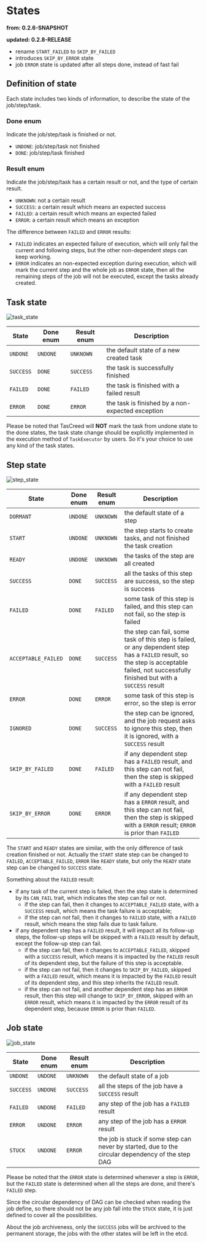# States

**from: 0.2.6-SNAPSHOT**

**updated: 0.2.8-RELEASE**
- rename `START_FAILED` to `SKIP_BY_FAILED`
- introduces `SKIP_BY_ERROR` state
- job `ERROR` state is updated after all steps done, instead of fast fail

## Definition of state

Each state includes two kinds of information, to describe the state of the job/step/task.

### Done enum

Indicate the job/step/task is finished or not.
- `UNDONE`: job/step/task not finished
- `DONE`: job/step/task finished

### Result enum

Indicate the job/step/task has a certain result or not, and the type of certain result.
- `UNKNOWN`: not a certain result
- `SUCCESS`: a certain result which means an expected success
- `FAILED`: a certain result which means an expected failed
- `ERROR`: a certain result which means an exception

The difference between `FAILED` and `ERROR` results:
- `FAILED` indicates an expected failure of execution, which will only fail the current and following steps, but the other non-dependent steps can keep working.
- `ERROR` indicates an non-expected exception during execution, which will mark the current step and the whole job as `ERROR` state, then all the remaining steps of the job will not be executed, except the tasks already created.

## Task state

![task_state](../images/task_state.png)

| State | Done enum | Result enum | Description |
| ----- | ----- | ----- | ----- |
| `UNDONE` | `UNDONE` | `UNKNOWN` | the default state of a new created task |
| `SUCCESS` | `DONE` | `SUCCESS` | the task is successfully finished |
| `FAILED` | `DONE` | `FAILED` | the task is finished with a failed result |
| `ERROR` | `DONE` | `ERROR` | the task is finished by a non-expected exception |

Please be noted that TasCreed will **NOT** mark the task from undone state to the done states, the task state change should be explicitly implemented in the execution method of `TaskExecutor` by users. So it's your choice to use any kind of the task states.

## Step state

![step_state](../images/step_state.png)

| State | Done enum | Result enum | Description |
| ----- | ----- | ----- | ----- |
| `DORMANT` | `UNDONE` | `UNKNOWN` | the default state of a step |
| `START` | `UNDONE` | `UNKNOWN` | the step starts to create tasks, and not finished the task creation |
| `READY` | `UNDONE` | `UNKNOWN` | the tasks of the step are all created |
| `SUCCESS` | `DONE` | `SUCCESS` | all the tasks of this step are success, so the step is success |
| `FAILED` | `DONE` | `FAILED` | some task of this step is failed, and this step can not fail, so the step is failed |
| `ACCEPTABLE_FAILED` | `DONE` | `SUCCESS` | the step can fail, some task of this step is failed, or any dependent step has a `FAILED` result, so the step is acceptable failed, not successfully finished but with a `SUCCESS` result |
| `ERROR` | `DONE` | `ERROR` | some task of this step is error, so the step is error |
| `IGNORED` | `DONE` | `SUCCESS` | the step can be ignored, and the job request asks to ignore this step, then it is ignored, with a `SUCCESS` result |
| `SKIP_BY_FAILED` | `DONE` | `FAILED` | if any dependent step has a `FAILED` result, and this step can not fail, then the step is skipped with a `FAILED` result |
| `SKIP_BY_ERROR` | `DONE` | `ERROR` | if any dependent step has a `ERROR` result, and this step can not fail, then the step is skipped with a `ERROR` result; `ERROR` is prior than `FAILED` |

The `START` and `READY` states are similar, with the only difference of task creation finished or not. Actually the `START` state step can be changed to `FAILED`, `ACCEPTABLE_FAILED`, `ERROR` like `READY` state, but only the `READY` state step can be changed to `SUCCESS` state.

Something about the `FAILED` result:
- if any task of the current step is failed, then the step state is determined by its `CAN_FAIL` trait, which indicates the step can fail or not.
	+ if the step can fail, then it changes to `ACCEPTABLE_FAILED` state, with a `SUCCESS` result, which means the task failure is acceptable; 
	+ if the step can not fail, then it changes to `FAILED` state, with a `FAILED` result, which means the step fails due to task failure.
- if any dependent step has a `FAILED` result, it will impact all its follow-up steps, the follow-up steps will be skipped with a `FAILED` result by default, except the follow-up step can fail.
	+ if the step can fail, then it changes to `ACCEPTABLE_FAILED`, skipped with a `SUCCESS` result, which means it is impacted by the `FAILED` result of its dependent step, but the failure of this step is acceptable.
	+ if the step can not fail, then it changes to `SKIP_BY_FAILED`, skipped with a `FAILED` result, which means it is impacted by the `FAILED` result of its dependent step, and this step inherits the `FAILED` result.
	+ if the step can not fail, and another dependent step has an `ERROR` result, then this step will change to `SKIP_BY_ERROR`, skipped with an `ERROR` result, which means it is impacted by the `ERROR` result of its dependent step, because `ERROR` is prior than `FAILED`.

## Job state

![job_state](../images/job_state.png)

| State | Done enum | Result enum | Description |
| ----- | ----- | ----- | ----- |
| `UNDONE` | `UNDONE` | `UNKNOWN` | the default state of a job |
| `SUCCESS` | `UNDONE` | `SUCCESS` | all the steps of the job have a `SUCCESS` result |
| `FAILED` | `UNDONE` | `FAILED` | any step of the job has a `FAILED` result |
| `ERROR` | `UNDONE` | `ERROR` | any step of the job has a `ERROR` result |
| `STUCK` | `UNDONE` | `ERROR` | the job is stuck if some step can never by started, due to the circular dependency of the step DAG |

Please be noted that the `ERROR` state is determined whenever a step is `ERROR`, but the `FAILED` state is determined when all the steps are done, and there's `FAILED` step.

Since the circular dependency of DAG can be checked when reading the job define, so there should not be any job fall into the `STUCK` state, it is just defined to cover all the possibilities.

About the job archiveness, only the `SUCCESS` jobs will be archived to the permanent storage, the jobs with the other states will be left in the etcd.